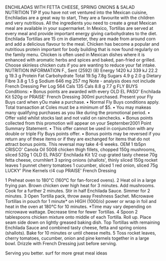 ENCHILADAS WITH FETTA CHEESE, SPRING ONIONS & SALAD  
NUTRITION TIP If you have not vet ventured into the Mexican cuisine, Enchiladas are a great way to start, They are a favourite with the children and very nutritious. All the ingredients you need to create a great Mexican meal are available in your supermarket. In Mexico, Tortillas are served at every meal and provide important energy giving carbohydrates to the diet. Enchilada Tortillas are 15 cm in diameter, they are made from around corn and add a delicious flavour to the meal. Chicken has become a popular and nutritious protein important for body building that is now found regularly on the family menu. Chicken is often used in Mexican dishes where it is enhanced with aromatic herbs and spices and baked, pan-fried or grilled. Choose skinless chicken cuts if you are wanting to reduce your fat intake. 
NUTRITION INFORMATION F., Sent (2592) (8) Energy 1420 kJ 339 kJ 22.2 g 19.3 g 
Protein  Fat  Carbohydrate Total 19.5g 7.8g Sugars 4.9 g 2.0 g Dietary Fibre 3.8 g 1.5 g Sodium 646 mg 257 mg Note - analysis does not include French Dressing 
Per Log 564 Cals 135 Cals 8.8 g 7.7 g 
FLY BUYS Conditions: • Bonus points are awarded with every OLD EL PASO' Enchilada Kit 520g or PRAISE' French Dressing 300ml purchased. Present your Fly Buys card when yOu make a purchase. • Normal Fly Buys conditions apply. Total transaction at Coles must be a minimum of $5. • You may makeas many qualifying purchases as you like during the promotional period. • Offer valid whilst stocks last and not valid on rainchecks. • Bonus points collected from this promotion will appear on your Septernber2001 Point Summary Statement. • This offer cannot be used in conjunction with any double or triple Fly Buys points offer. • Bonus points may be reversed if you return any of these items or if they are exchanged for items that do not attract bonus points. This reversal may take 4-6 weeks. 
OEM 
1 tb5pn CRISCO' Canola Oil 5008  chicken thigh fillets, chopped 150g mushrooms, sliced 520g 1 OLD EL PASO' Enchilada Kit 1/2 cup grated tasty cheese 70g fetta cheese, crurnhlert 3 spring onions (shallots', thinly sliced 150g rocket leaves 1 punnet cherry tomatoes 1 cucumber, sliced 1 red onion, sliced 75g LUCKY' Pine Kernels r/4 cup PRAISE' French Dressing 

1 Preheat oven to 180"C (160°C for fan-forced ovens). 2 Heat oil in a large frying pan. Brown chicken over high heat for 3 minutes. Add mushrooms. Cook for a further 2 minutes. Stir in half Enchilada Sauce. Simmer for 2 minutes. 
3 Open Tortilla pack, throw away Freshness Sachet. Microwave Tortillas in pouch for 1 minute* on HIGH (1000/o) power or wrap in foil and heat in the oven at 180°C for 10 minutes. *Time may vary depending on microwave wattage. Decrease time for fewer Tortillas. 
4 Spoon 2 tablespoons chicken mixture onto middle of each Tortilla. Roll up. Place seam side down on lightly greased baking dish. Top Tortillas with remaining Enchilada Sauce and combined tasty cheese, fetta and spring onions (shallots). Bake for 10 minutes or until cheese melts. 5 Toss rocket leaves, cherry tomatoes, cucumber, onion and pine kernels together in a large bowl. Drizzle with French Dressing just before serving. 

Serving you better. 
surf for more great meal ideas 
